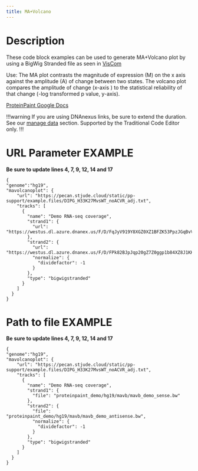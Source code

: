 ```yaml
---
title: MA+Volcano 
---
```

# Description 
These code block examples can be used to generate MA+Volcano plot by using a BigWig Stranded file as seen in [VisCom](https://viz.stjude.cloud/st-jude-cloud-demo/visualization/genomepaint-mavolcano-plots-example~43)

Use: The MA plot contrasts the magnitude of expression (M) on the x axis against the amplitude (A) of change between two states. The volcano plot compares the amplitude of change (x-axis ) to the statistical reliability of that change (-log transformed p value, y-axis).

[ProteinPaint Google Docs](https://docs.google.com/document/d/1gEhywyMzMQRM10NFvsObw1yDSWxVY7pxYjsQ2-nd6x4/edit)


!!!warning
If you are using DNAnexus links, be sure to extend the duration. See our [manage data](https://university.stjude.cloud/docs/visualization-community/data-manage/) section. Supported by the Traditional Code Editor only.
!!!

# URL Parameter EXAMPLE
**Be sure to update lines 4, 7, 9, 12, 14 and 17** 
```JS
{
"genome":"hg19",
"mavolcanoplot": {
    "url": "https://pecan.stjude.cloud/static/pp-support/example.files/DIPG_H33K27MvsWT_noACVR_adj.txt",
    "tracks": [
      {
        "name": "Demo RNA-seq coverage",
        "strand1": {
          "url": "https://westus.dl.azure.dnanex.us/F/D/FqJyV919Y8XGZ0XZ1BFZK53PpzJGqBvV5GKjyx1Z/mavb_demo_sense.bw"
        },
        "strand2": {
          "url": "https://westus.dl.azure.dnanex.us/F/D/FPk82BJpJqp20gZ7Z0ggp1b84XZ8J1KKYx2qz78Z/mavb_demo_sense.bw",
          "normalize": {
            "dividefactor": -1
          }
        },
        "type": "bigwigstranded"
      }
    ]
  }
}
```

# Path to file EXAMPLE
**Be sure to update lines 4, 7, 9, 12, 14 and 17** 
```JS
{
"genome":"hg19",
"mavolcanoplot": {
    "url": "https://pecan.stjude.cloud/static/pp-support/example.files/DIPG_H33K27MvsWT_noACVR_adj.txt",
    "tracks": [
      {
        "name": "Demo RNA-seq coverage",
        "strand1": {
          "file": "proteinpaint_demo/hg19/mavb/mavb_demo_sense.bw"
        },
        "strand2": {
          "file": "proteinpaint_demo/hg19/mavb/mavb_demo_antisense.bw",
          "normalize": {
            "dividefactor": -1
          }
        },
        "type": "bigwigstranded"
      }
    ]
  }
}
```